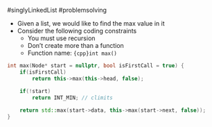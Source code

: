 #singlyLinkedList #problemsolving 

- Given a list, we would like to find the max value in it
- Consider the following coding constraints
	- You must use recursion
	- Don’t create more than a function
	- Function name: `{cpp}int max()`

```cpp title:solution folded:true
int max(Node* start = nullptr, bool isFirstCall = true) {
    if(isFirstCall)
        return this->max(this->head, false);

    if(!start) 
        return INT_MIN; // climits
    
    return std::max(start->data, this->max(start->next, false));
}
```
